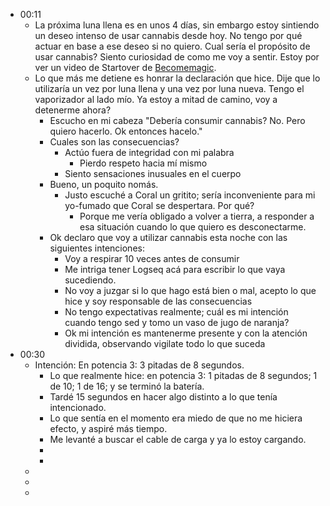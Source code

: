 - 00:11
	- La próxima luna llena es en unos 4 días, sin embargo estoy sintiendo un deseo intenso de usar cannabis desde hoy. No tengo por qué actuar en base a ese deseo si no quiero. Cual sería el propósito de usar cannabis? Siento curiosidad de como me voy a sentir. Estoy por ver un video de Startover de [Becomemagic](https://becomemagic.mystrikingly.com/).
	- Lo que más me detiene es honrar la declaración que hice. Dije que lo utilizaría un vez por luna llena y una vez por luna nueva. Tengo el vaporizador al lado mío. Ya estoy a mitad de camino, voy a detenerme ahora?
		- Escucho en mi cabeza "Debería consumir cannabis? No. Pero quiero hacerlo. Ok entonces hacelo."
		- Cuales son las consecuencias?
			- Actúo fuera de integridad con mi palabra
				- Pierdo respeto hacia mí mismo
			- Siento sensaciones inusuales en el cuerpo
		- Bueno, un poquito nomás.
			- Justo escuché a Coral un gritito; sería inconveniente para mi yo-fumado que Coral se despertara. Por qué?
				- Porque me vería obligado a volver a tierra, a responder a esa situación cuando lo que quiero es desconectarme.
		- Ok declaro que voy a utilizar cannabis esta noche con las siguientes intenciones:
			- Voy a respirar 10 veces antes de consumir
			- Me intriga tener Logseq acá para escribir lo que vaya sucediendo.
			- No voy a juzgar si lo que hago está bien o mal, acepto lo que hice y soy responsable de las consecuencias
			- No tengo expectativas realmente; cuál es mi intención cuando tengo sed y tomo un vaso de jugo de naranja?
			- Ok mi intención es mantenerme presente y con la atención dividida, observando vigilate todo lo que suceda
- 00:30
	- Intención: En potencia 3: 3 pitadas de 8 segundos.
		- Lo que realmente hice: en potencia 3: 1 pitadas de 8 segundos; 1 de 10; 1 de 16; y se terminó la batería.
		- Tardé 15 segundos en hacer algo distinto a lo que tenía intencionado.
		- Lo que sentía en el momento era miedo de que no me hiciera efecto, y aspiré más tiempo.
		- Me levanté a buscar el cable de carga y ya lo estoy cargando.
		-
		-
	-
	-
	-